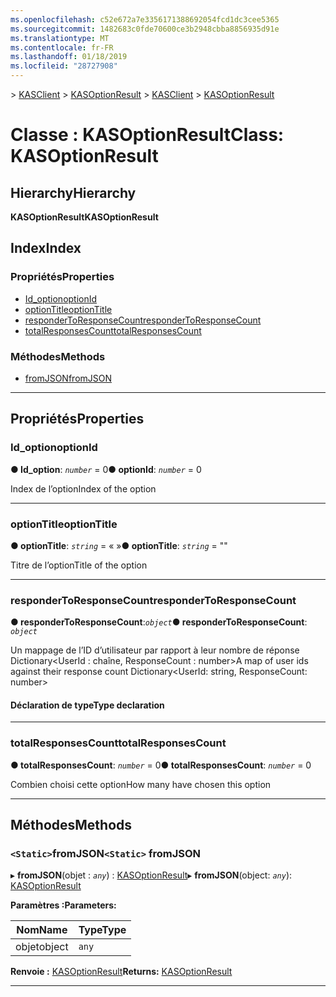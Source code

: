 ```yaml
---
ms.openlocfilehash: c52e672a7e3356171388692054fcd1dc3cee5365
ms.sourcegitcommit: 1482683c0fde70600ce3b2948cbba8856935d91e
ms.translationtype: MT
ms.contentlocale: fr-FR
ms.lasthandoff: 01/18/2019
ms.locfileid: "28727908"
---
```

<span data-ttu-id="98fea-101">[](../README.md) > [KASClient](../modules/kasclient.md) > [KASOptionResult](../classes/kasclient.kasoptionresult.md)</span><span class="sxs-lookup"><span data-stu-id="98fea-101">[](../README.md) > [KASClient](../modules/kasclient.md) > [KASOptionResult](../classes/kasclient.kasoptionresult.md)</span></span>

# <a name="class-kasoptionresult"></a><span data-ttu-id="98fea-102">Classe : KASOptionResult</span><span class="sxs-lookup"><span data-stu-id="98fea-102">Class: KASOptionResult</span></span>

## <a name="hierarchy"></a><span data-ttu-id="98fea-103">Hierarchy</span><span class="sxs-lookup"><span data-stu-id="98fea-103">Hierarchy</span></span>

<span data-ttu-id="98fea-104">**KASOptionResult**</span><span class="sxs-lookup"><span data-stu-id="98fea-104">**KASOptionResult**</span></span>

## <a name="index"></a><span data-ttu-id="98fea-105">Index</span><span class="sxs-lookup"><span data-stu-id="98fea-105">Index</span></span>

### <a name="properties"></a><span data-ttu-id="98fea-106">Propriétés</span><span class="sxs-lookup"><span data-stu-id="98fea-106">Properties</span></span>

* [<span data-ttu-id="98fea-107">Id_option</span><span class="sxs-lookup"><span data-stu-id="98fea-107">optionId</span></span>](kasclient.kasoptionresult.md#optionid)
* [<span data-ttu-id="98fea-108">optionTitle</span><span class="sxs-lookup"><span data-stu-id="98fea-108">optionTitle</span></span>](kasclient.kasoptionresult.md#optiontitle)
* [<span data-ttu-id="98fea-109">responderToResponseCount</span><span class="sxs-lookup"><span data-stu-id="98fea-109">responderToResponseCount</span></span>](kasclient.kasoptionresult.md#respondertoresponsecount)
* [<span data-ttu-id="98fea-110">totalResponsesCount</span><span class="sxs-lookup"><span data-stu-id="98fea-110">totalResponsesCount</span></span>](kasclient.kasoptionresult.md#totalresponsescount)
### <a name="methods"></a><span data-ttu-id="98fea-111">Méthodes</span><span class="sxs-lookup"><span data-stu-id="98fea-111">Methods</span></span>

* [<span data-ttu-id="98fea-112">fromJSON</span><span class="sxs-lookup"><span data-stu-id="98fea-112">fromJSON</span></span>](kasclient.kasoptionresult.md#fromjson)

---

## <a name="properties"></a><span data-ttu-id="98fea-113">Propriétés</span><span class="sxs-lookup"><span data-stu-id="98fea-113">Properties</span></span>

<a id="optionid"></a>

###  <a name="optionid"></a><span data-ttu-id="98fea-114">Id_option</span><span class="sxs-lookup"><span data-stu-id="98fea-114">optionId</span></span>

<span data-ttu-id="98fea-115">**● Id_option**: *`number`* = 0</span><span class="sxs-lookup"><span data-stu-id="98fea-115">**● optionId**: *`number`* = 0</span></span>

<span data-ttu-id="98fea-116">Index de l’option</span><span class="sxs-lookup"><span data-stu-id="98fea-116">Index of the option</span></span>

___

<a id="optiontitle"></a>

###  <a name="optiontitle"></a><span data-ttu-id="98fea-117">optionTitle</span><span class="sxs-lookup"><span data-stu-id="98fea-117">optionTitle</span></span>

<span data-ttu-id="98fea-118">**● optionTitle**: *`string`* = « »</span><span class="sxs-lookup"><span data-stu-id="98fea-118">**● optionTitle**: *`string`* = ""</span></span>

<span data-ttu-id="98fea-119">Titre de l’option</span><span class="sxs-lookup"><span data-stu-id="98fea-119">Title of the option</span></span>

___

<a id="respondertoresponsecount"></a>

###  <a name="respondertoresponsecount"></a><span data-ttu-id="98fea-120">responderToResponseCount</span><span class="sxs-lookup"><span data-stu-id="98fea-120">responderToResponseCount</span></span>

<span data-ttu-id="98fea-121">**● responderToResponseCount**:*`object`*</span><span class="sxs-lookup"><span data-stu-id="98fea-121">**● responderToResponseCount**: *`object`*</span></span>

<span data-ttu-id="98fea-122">Un mappage de l’ID d’utilisateur par rapport à leur nombre de réponse Dictionary<UserId : chaîne, ResponseCount : number></span><span class="sxs-lookup"><span data-stu-id="98fea-122">A map of user ids against their response count Dictionary<UserId: string, ResponseCount: number></span></span>
#### <a name="type-declaration"></a><span data-ttu-id="98fea-123">Déclaration de type</span><span class="sxs-lookup"><span data-stu-id="98fea-123">Type declaration</span></span>

___

<a id="totalresponsescount"></a>

###  <a name="totalresponsescount"></a><span data-ttu-id="98fea-124">totalResponsesCount</span><span class="sxs-lookup"><span data-stu-id="98fea-124">totalResponsesCount</span></span>

<span data-ttu-id="98fea-125">**● totalResponsesCount**: *`number`* = 0</span><span class="sxs-lookup"><span data-stu-id="98fea-125">**● totalResponsesCount**: *`number`* = 0</span></span>

<span data-ttu-id="98fea-126">Combien choisi cette option</span><span class="sxs-lookup"><span data-stu-id="98fea-126">How many have chosen this option</span></span>

___

## <a name="methods"></a><span data-ttu-id="98fea-127">Méthodes</span><span class="sxs-lookup"><span data-stu-id="98fea-127">Methods</span></span>

<a id="fromjson"></a>

### <a name="static-fromjson"></a><span data-ttu-id="98fea-128">`<Static>`fromJSON</span><span class="sxs-lookup"><span data-stu-id="98fea-128">`<Static>` fromJSON</span></span>

<span data-ttu-id="98fea-129">▸ **fromJSON**(objet : *`any`*) : [KASOptionResult](kasclient.kasoptionresult.md)</span><span class="sxs-lookup"><span data-stu-id="98fea-129">▸ **fromJSON**(object: *`any`*): [KASOptionResult](kasclient.kasoptionresult.md)</span></span>

<span data-ttu-id="98fea-130">**Paramètres :**</span><span class="sxs-lookup"><span data-stu-id="98fea-130">**Parameters:**</span></span>

| <span data-ttu-id="98fea-131">Nom</span><span class="sxs-lookup"><span data-stu-id="98fea-131">Name</span></span> | <span data-ttu-id="98fea-132">Type</span><span class="sxs-lookup"><span data-stu-id="98fea-132">Type</span></span> |
| ------ | ------ |
| <span data-ttu-id="98fea-133">objet</span><span class="sxs-lookup"><span data-stu-id="98fea-133">object</span></span> | `any` |

<span data-ttu-id="98fea-134">**Renvoie :** [KASOptionResult](kasclient.kasoptionresult.md)</span><span class="sxs-lookup"><span data-stu-id="98fea-134">**Returns:** [KASOptionResult](kasclient.kasoptionresult.md)</span></span>

___

